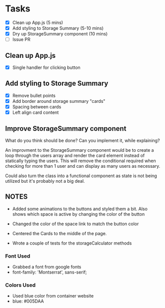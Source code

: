# Tasks

 - [x] Clean up App.js (5 mins)
 - [x] Add styling to Storage Summary (5-10 mins)
 - [x] Dry up StorageSummary component (10 mins)
 - [ ] Issue PR

## Clean up App.js

 - [x] Single handler for clicking button

## Add styling to Storage Summary

 - [x] Remove bullet points
 - [x] Add border around storage summary "cards"
 - [x] Spacing between cards
 - [x] Left align card content

## Improve StorageSummary component

What do you think should be done? Can you implement it, while explaining?

An improvment to the StorageSummary component would be to create a loop through the users array and render the card element instead of statically typing the users. This will remove the conditional required when checking for more than 1 user and can display as many users as necessary.

Could also turn the class into a functional component as state is not being utilized but it's probably not a big deal.

## NOTES

 - Added some animations to the buttons and styled them a bit. Also shows which space is active by changing the color of the button

 - Changed the color of the space link to match the button color

 - Centered the Cards to the middle of the page.

 - Wrote a couple of tests for the storageCalculator methods

### Font Used

 - Grabbed a font from google fonts
 - font-family: 'Montserrat', sans-serif;

### Colors Used

 - Used blue color from container website
 - blue: #005DAA

